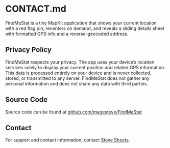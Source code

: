 # CONTACT.md

FindMeStat is a tiny MapKit application that shows your current location with a red flag pin, recenters on demand, and reveals a sliding details sheet with formatted GPS info and a reverse-geocoded address.

## Privacy Policy

FindMeStat respects your privacy. The app uses your device’s location services solely to display your current position and related GPS information. This data is processed entirely on your device and is never collected, stored, or transmitted to any server. FindMeStat does not gather any personal information and does not share any data with third parties.

## Source Code

Source code can be found at [github.com/magesteve/FindMeStat](https://github.com/magesteve/FindMeStat)

## Contact

For support and contact information, contact [Steve Sheets](mailto:magesteve@mac.com).
